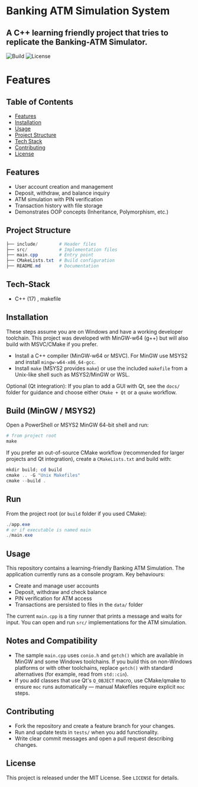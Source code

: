 # Banking ATM Simulation System

## A C++ learning friendly project that tries to replicate the Banking-ATM Simulator.

![Build](https://img.shields.io/badge/build-passing-brightgreen)
![License](https://img.shields.io/badge/license-MIT-blue)

# Features

## Table of Contents

- [Features](#Features)
- [Installation](#Installation)
- [Usage](#Usage)
- [Project Structure](#project-structure)
- [Tech Stack](#tech-stack)
- [Contributing](#contributing)
- [License](#license)

## Features

- User account creation and management
- Deposit, withdraw, and balance inquiry
- ATM simulation with PIN verification
- Transaction history with file storage
- Demonstrates OOP concepts (Inheritance, Polymorphism, etc.)

## Project Structure

```powershell
├── include/        # Header files
├── src/            # Implementation files
├── main.cpp        # Entry point
├── CMakeLists.txt  # Build configuration
├── README.md       # Documentation
```

## Tech-Stack

- C++ (17) , makefile

## Installation

These steps assume you are on Windows and have a working developer toolchain. This project was developed with MinGW-w64 (g++) but will also build with MSVC/CMake if you prefer.

- Install a C++ compiler (MinGW-w64 or MSVC). For MinGW use MSYS2 and install `mingw-w64-x86_64-gcc`.
- Install `make` (MSYS2 provides `make`) or use the included `makefile` from a Unix-like shell such as MSYS2/MinGW or WSL.

Optional (Qt integration): If you plan to add a GUI with Qt, see the `docs/` folder for guidance and choose either `CMake + Qt` or a `qmake` workflow.

## Build (MinGW / MSYS2)

Open a PowerShell or MSYS2 MinGW 64-bit shell and run:

```powershell
# from project root
make
```

If you prefer an out-of-source CMake workflow (recommended for larger projects and Qt integration), create a `CMakeLists.txt` and build with:

```powershell
mkdir build; cd build
cmake .. -G "Unix Makefiles"
cmake --build .
```

## Run

From the project root (or `build` folder if you used CMake):

```powershell
./app.exe
# or if executable is named main
./main.exe
```

## Usage

This repository contains a learning-friendly Banking ATM Simulation. The application currently runs as a console program. Key behaviours:

- Create and manage user accounts
- Deposit, withdraw and check balance
- PIN verification for ATM access
- Transactions are persisted to files in the `data/` folder

The current `main.cpp` is a tiny runner that prints a message and waits for input. You can open and run `src/` implementations for the ATM simulation.

## Notes and Compatibility

- The sample `main.cpp` uses `conio.h` and `getch()` which are available in MinGW and some Windows toolchains. If you build this on non-Windows platforms or with other toolchains, replace `getch()` with standard alternatives (for example, read from `std::cin`).
- If you add classes that use Qt's `Q_OBJECT` macro, use CMake/qmake to ensure `moc` runs automatically — manual Makefiles require explicit `moc` steps.

## Contributing

- Fork the repository and create a feature branch for your changes.
- Run and update tests in `tests/` when you add functionality.
- Write clear commit messages and open a pull request describing changes.

## License

This project is released under the MIT License. See `LICENSE` for details.
